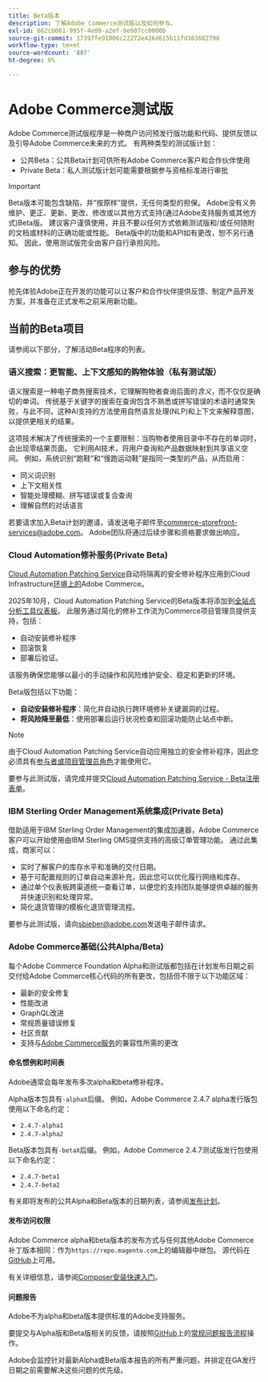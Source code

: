 ```yaml
---
title: Beta版本
description: 了解Adobe Commerce测试版以及如何参与。
exl-id: 662cb061-995f-4e09-a2ef-9e607cc0000b
source-git-commit: 17397fe91806c22272e426d615b11fd383602798
workflow-type: tm+mt
source-wordcount: '887'
ht-degree: 0%

---
```


# Adobe Commerce测试版

Adobe Commerce测试版程序是一种商户访问预发行版功能和代码、提供反馈以及引导Adobe Commerce未来的方式。 有两种类型的测试版计划：

- 公共Beta：公共Beta计划可供所有Adobe Commerce客户和合作伙伴使用
- Private Beta：私人测试版计划可能需要根据参与资格标准进行审批

>[!IMPORTANT]
>
>Beta版本可能包含缺陷，并“按原样”提供，无任何类型的担保。 Adobe没有义务维护、更正、更新、更改、修改或以其他方式支持(通过Adobe支持服务或其他方式)Beta版。 建议客户谨慎使用，并且不要以任何方式依赖测试版和/或任何随附的文档或材料的正确功能或性能。 Beta版中的功能和API如有更改，恕不另行通知。 因此，使用测试版完全由客户自行承担风险。

## 参与的优势

抢先体验Adobe正在开发的功能可以让客户和合作伙伴提供反馈、制定产品开发方案，并准备在正式发布之前采用新功能。

## 当前的Beta项目

请参阅以下部分，了解活动Beta程序的列表。

### 语义搜索：更智能、上下文感知的购物体验（私有测试版）

语义搜索是一种电子商务搜索技术，它理解购物者查询后面的&#x200B;*含义*，而不仅仅是确切的单词。 传统基于关键字的搜索在查询包含不熟悉或拼写错误的术语时通常失败，与此不同，这种AI支持的方法使用自然语言处理(NLP)和上下文来解释意图，以提供更相关的结果。

这项技术解决了传统搜索的一个主要限制：当购物者使用目录中不存在的单词时，会出现零结果页面。 它利用AI技术，将用户查询和产品数据映射到共享语义空间。 例如，系统识别“跑鞋”和“慢跑运动鞋”是指同一类型的产品，从而启用：

- 同义词识别
- 上下文相关性
- 智能处理模糊、拼写错误或复合查询
- 理解自然的对话语言

若要请求加入Beta计划的邀请，请发送电子邮件至[commerce-storefront-services@adobe.com](mailto:commerce-storefront-services@adobe.com)。 Adobe团队将通过后续步骤和资格要求做出响应。

### Cloud Automation修补服务(Private Beta)

[Cloud Automation Patching Service](../tools/caps-tool/intro.md)自动将隔离的安全修补程序应用到Cloud Infrastructure[环境上的](https://experienceleague.adobe.com/zh-hans/docs/commerce-on-cloud/user-guide/overview)Adobe Commerce。

2025年10月，Cloud Automation Patching Service的Beta版本将添加到[全站点分析工具仪表板](https://experienceleague.adobe.com/zh-hans/docs/commerce-operations/tools/site-wide-analysis-tool/dashboard)。 此服务通过简化的修补工作流为Commerce项目管理员提供支持，包括：

- 自动安装修补程序
- 回滚恢复
- 部署后验证。

该服务确保您能够以最小的手动操作和风险维护安全、稳定和更新的环境。

Beta版包括以下功能：

- **自动安装修补程序**：简化并自动执行跨环境修补关键漏洞的过程。
- **将风险降至最低**：使用部署后运行状况检查和回滚功能防止站点中断。

>[!NOTE]
>
>由于Cloud Automation Patching Service自动应用独立的安全修补程序，因此您必须具有[参与者或项目管理员角色](https://experienceleague.adobe.com/zh-hans/docs/commerce-on-cloud/user-guide/project/user-access)才能使用它。

要参与此测试版，请完成并提交[Cloud Automation Patching Service - Beta注册表单](https://forms.office.com/r/3Wfxj5nPdB)。

### IBM Sterling Order Management系统集成(Private Beta)

借助适用于IBM Sterling Order Management的集成加速器，Adobe Commerce客户可以开始使用由IBM Sterling OMS提供支持的高级订单管理功能。 通过此集成，商家可以：

- 实时了解客户的库存水平和准确的交付日期。
- 基于可配置规则的订单自动来源补充，因此您可以优化履行网络和库存。
- 通过单个仪表板跨渠道统一查看订单，以便您的支持团队能够提供卓越的服务并快速识别和处理异常。
- 简化退货管理的模板化退货管理流程。

要参与此测试版，请向[sbieber@adobe.com](mailto:sbieber@adobe.com)发送电子邮件请求。

### Adobe Commerce基础(公共Alpha/Beta)

每个Adobe Commerce Foundation Alpha和测试版都包括在计划发布日期之前交付给Adobe Commerce核心代码的所有更改，包括但不限于以下功能区域：

- 最新的安全修复
- 性能改进
- GraphQL改进
- 常规质量错误修复
- 社区贡献
- 支持与[Adobe Commerce服务](https://experienceleague.adobe.com/zh-hans/docs/commerce/user-guides/home)的兼容性所需的更改

#### 命名惯例和时间表

Adobe通常会每年发布多次alpha和beta修补程序。

Alpha版本包具有`-alphaX`后缀。 例如，Adobe Commerce 2.4.7 alpha发行版包使用以下命名约定：

- `2.4.7-alpha1`
- `2.4.7-alpha2`

Beta版本包具有`-betaX`后缀。 例如，Adobe Commerce 2.4.7测试版发行包使用以下命名约定：

- `2.4.7-beta1`
- `2.4.7-beta2`

有关即将发布的公共Alpha和Beta版本的日期列表，请参阅[发布计划](schedule.md)。

#### 发布访问权限

Adobe Commerce alpha和beta版本的发布方式与任何其他Adobe Commerce补丁版本相同：作为`https://repo.magento.com`上的编辑器中继包。 源代码在[GitHub](https://github.com/magento/magento2)上可用。

有关详细信息，请参阅[Composer安装快速入门](../installation/composer.md)。

#### 问题报告

Adobe不为alpha和beta版本提供标准的Adobe支持服务。

要提交与Alpha版和Beta版相关的反馈，请按照[GitHub](https://developer.adobe.com/commerce/contributor/guides/code-contributions/)上的[常规问题报告流程](https://github.com/magento/magento2)操作。

Adobe会监控针对最新Alpha或Beta版本报告的所有严重问题，并排定在GA发行日期之前需要解决这些问题的优先级。
